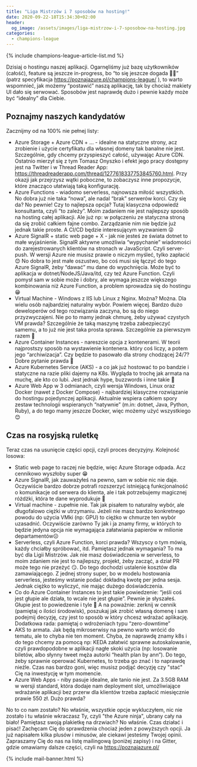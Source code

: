 ```yaml
---
title: "Liga Mistrzów i 7 sposobów na hosting!"
date: 2020-09-22-18T15:34:30+02:00
header:
  og_image: /assets/images/liga-mistrzow-i-7-sposobow-na-hosting.jpg
categories:
  - champions-league
---
```


{% include champions-league-article-list.md %}

Dzisiaj o hostingu naszej aplikacji. Ogarnęliśmy już bazę użytkowników (całość), feature są jeszcze in-progress, bo “to się jeszcze dogada 🤦‍♂️” (patrz specyfikacja https://poznajazure.pl/champions-league/ ), to warto wspomnieć, jak możemy “postawić” naszą aplikację, tak by chociaż makiety UI dało się serwować. Sposobów jest naprawdę dużo i pewnie każdy może być “idealny” dla Ciebie.



## Poznajmy naszych kandydatów
Zacznijmy od na 100% nie pełnej listy:
- Azure Storage + Azure CDN + ... - idealne na statyczne strony, acz zrobienie i użycie certyfikatu dla własnej domeny tak banalne nie jest. Szczególnie, gdy chcemy przyspieszyć całość, używając Azure CDN. Ostatnio mierzył się z tym Tomasz Onyszko i efekt jego pracy dostępny jest na Twitter i w Thread Reader App: https://threadreaderapp.com/thread/1277618337753845760.html. Przy okazji jak przejrzysz wątki poboczne, to zobaczysz inne propozycje, które znacząco ułatwiają taką konfigurację.
- Azure Functions - wiadomo serverless, najnowsza miłość wszystkich. No dobra już nie taka “nowa”, ale nadal “brak” serwerów korci. Czy się da? No pewnie! Czy to najlepsza opcja? Tutaj klasyczna odpowiedź konsultanta, czyli “to zależy”. Moim zadaniem nie jest najlepszy sposób na hosting całej aplikacji. Ale już np: w połączeniu ze statyczna stroną da się zrobić całkiem fajne combo. Zarządzanie nim nie będzie już jednak takie proste. A CI/CD będzie interesującym wyzwaniem 😜
- Azure SignalR + static web page + X - jak nie jesteś ze świata dotnet to małe wyjaśnienie. SignalR aktywne umożliwia “wypychanie” wiadomości do zarejestrowanych klientów na stronach w JavaScript. Czyli server-push. W wersji Azure nie musisz prawie o niczym myśleć, tylko zapłacić 😊 No dobra to jest małe oszustwo, bo coś musi się łączyć do tego Azure SignalR, żeby “dawać” mu dane do wypchnięcia. Może być to aplikacja w dotnet/NodeJS/Java/itd, czy też Azure Function. Czyli pomysł sam w sobie może i dobry, ale wymaga jeszcze większego kombinowania niż Azure Function, a problem sprowadza się do hostingu 😁
- Virtual Machine - Windows z IIS lub Linux z Nginx. Można? Można. Dla wielu osób najbardziej naturalny wybór. Powiem więcej. Bardzo dużo deweloperów od tego rozwiązania zaczyna, bo są do niego przyzwyczajeni. Nie po to mamy jednak chmurę, żeby używać czystych VM prawda? Szczególnie że taką maszynę trzeba zabezpieczyć samemu, a to już nie jest taka prosta sprawa. Szczególnie za pierwszym razem 🤪
- Azure Container Instances - nareszcie opcja z kontenerami. W teorii najprostszy sposób na wystawienie kontenera. który coś liczy, a potem jego “archiwizacja”. Czy będzie to pasowało dla strony chodzącej 24/7? Dobre pytanie prawda 🤔
- Azure Kubernetes Service (AKS) - a co jak już hostować to po bandzie i statyczne na razie pliki dajemy na K8s. Wygląda to trochę jak armata na muchę, ale kto co lubi. Jest jednak hype, buzzwords i inne takie 🤪
- Azure Web App w 3 odmianach, czyli wersja Windows, Linux oraz Docker (nawet z Docker Compose) - najbardziej klasyczne rozwiązanie do hostingu pojedynczej aplikacji. Aktualnie wspiera całkiem spory zestaw technologii wspieranych “natywnie” (m.in: dotnet, Java, Python, Ruby), a do tego mamy jeszcze Docker, więc możemy użyć wszystkiego 😊

## Czas na rosyjską ruletkę
Teraz czas na usunięcie części opcji, czyli proces decyzyjny. Kolejność losowa:

- Static web page to raczej nie będzie, więc Azure Storage odpada. Acz cennikowo wyszłoby super 😁
- Azure SignalR, jak zauważyłeś na pewno, sam w sobie nic nie daje. Oczywiście bardzo dobrze potrafi rozszerzyć istniejącą funkcjonalność o komunikacje od serwera do klienta, ale i tak potrzebujemy magicznej różdżki, która te dane wyprodukuje 🎩
- Virtual machine - zupełnie nie. Tak jak pisałem to naturalny wybór, ale długofalowo ciężki w utrzymaniu. Jeżeli nie masz bardzo konkretnego powodu do użycia VMki (np: GPU) to ciężko w chmurze ten wybór uzasadnić. Oczywiście zarówno Ty jak i ja znamy firmy, w których to będzie jedyna opcja nie wymagająca załatwiania papierów w milionie departamentów☹️
- Serverless, czyli Azure Function, korci prawda? Wszyscy o tym mówią, każdy chciałby spróbować, itd. Pamiętasz jednak wymagania? To ma być dla Ligii Mistrzów. Jak nie masz doświadczenia w serverless, to moim zdaniem nie jest to najlepszy, projekt, żeby zacząć, a dział PR może tego nie przeżyć 😏. Do tego dochodzi ustalenie kosztów dla zamawiającego. Z jednej strony super, bo w modelu hostowania serverless, jesteśmy wstanie podać dokładną kwotę per jedna sesja. Jednak ciężko to wyliczyć, nie mając dużego doświadczenia.
- Co do Azure Container Instances to jest takie powiedzenie: “jeśli coś jest głupie ale działa, to wcale nie jest głupie”. Pewnie je słyszałeś. Głupie jest to powiedzenie i tyle 🤪 A na poważnie: zerknij w cennik (pamiętaj o ilości środowisk), poszukaj jak zrobić własną domenę i sam podejmij decyzję, czy jest to sposób w który chcesz wdrażać aplikację. Dodatkowa rada: pamiętaj o wdrożeniach typu “zero-downtime”
- AKS to armata. Jak będą mikroserwisy na pewno warto wrócić do tematu, ale to chyba nie ten moment. Chyba, że naprawdę znamy k8s i do tego chcemy za pomocą np: KEDA załatwić sprawne autoskalowanie, czyli prawdopodobne w aplikacji nagłe skoki użycia (np: losowanie biletów, albo słynny tweet męża autorki “health plan by ann”). Do tego, żeby sprawnie operować Kubernetes, to trzeba go znać i to naprawdę nieźle. Czas nas bardzo goni, więc musisz podjąć decyzję czy "stać" Cię na inwestycję w tym momencie.
- Azure Web Apps - niby pasuje idealne, ale tanio nie jest. Za 3.5GB RAM w wersji standard, która dodaje nam deployment slot, umożliwiające wdrażanie aplikacji bez przerw dla klientów trzeba zapłacić miesięcznie prawie 550 zł. Dużo prawda?

No to co nam zostało? No właśnie, wszystkie opcje wykluczyłem, nic nie zostało i tu właśnie wkraczasz Ty, czyli "the Azure ninja", ubrany cały na biało! Pamiętasz swoją plakietkę na drzwiach? No właśnie. Czas działać i pisać! Zachęcam Cię do sprawdzenia chociaż jeden z powyższych opcji. Ja już napisałem kilka plusów i minusów, ale ciekawi jesteśmy Twojej opinii. 
Zapraszamy Cię do nas na listę mailingową (poniżej zapisy) i na Gitter, gdzie omawiamy dalsze części, czyli na https://poznajazure.pl/

{% include mail-banner.html %}
